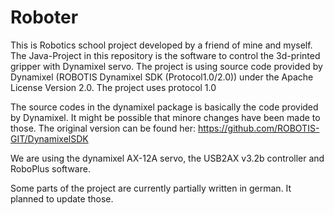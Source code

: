 # Roboter
This is Robotics school project developed by a friend of mine and myself. The Java-Project in this repository is the software to control the 3d-printed gripper with Dynamixel servo. The project is using source code provided by Dynamixel (ROBOTIS Dynamixel SDK (Protocol1.0/2.0)) under the Apache License Version 2.0. The project uses protocol 1.0

The source codes in the dynamixel package is basically the code provided by Dynamixel. It might be possible that minore changes have been made to those. The original version can be found her: https://github.com/ROBOTIS-GIT/DynamixelSDK

We are using the dynamixel AX-12A servo, the USB2AX v3.2b controller and RoboPlus software.

Some parts of the project are currently partially written in german. It planned to update those.
